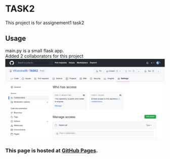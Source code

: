 # TASK2
This project is for assignement1 task2
## Usage
main.py is a small flask app.<br>
Added 2 collaborators for this project<br>
![collaborators](https://github.com/VKvarsha98/TASK2/blob/main/collaborators.png)<br>
### This page is hosted at [GitHub Pages](https://vkvarsha98.github.io/TASK2/).
